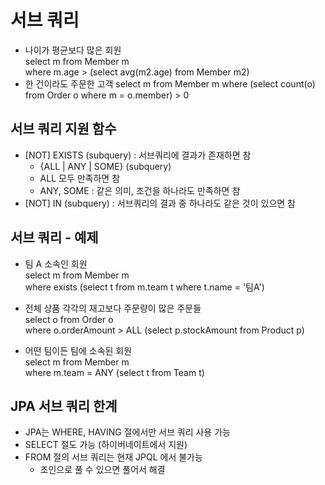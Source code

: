 # 서브 쿼리
- 나이가 평균보다 많은 회원 <br>
  select m from Member m <br>
  where m.age > (select avg(m2.age) from Member m2)
- 한 건이라도 주문한 고객
  select m from Member m
  where (select count(o) from Order o where m = o.member) > 0

## 서브 쿼리 지원 함수
- [NOT] EXISTS (subquery) : 서브쿼리에 결과가 존재하면 참
  - {ALL | ANY | SOME} (subquery)
  - ALL 모두 만족하면 참
  - ANY, SOME : 같은 의미, 조건을 하나라도 만족하면 참
- [NOT] IN (subquery) : 서브쿼리의 결과 중 하나라도 같은 것이 있으면 참

## 서브 쿼리 - 예제
- 팀 A 소속인 회원 <br>
  select m from Member m <br>
  where exists (select t from m.team t where t.name = '팀A')

- 전체 상품 각각의 재고보다 주문량이 많은 주문들 <br>
  select o from Order o <br>
  where o.orderAmount > ALL (select p.stockAmount from Product p)

- 어떤 팀이든 팀에 소속된 회원 <br>
  select m from Member m <br>
  where m.team = ANY (select t from Team t)

## JPA 서브 쿼리 한계
- JPA는 WHERE, HAVING 절에서만 서브 쿼리 사용 가능
- SELECT 절도 가능 (하이버네이트에서 지원)
- FROM 절의 서브 쿼리는 현재 JPQL 에서 불가능
  - 조인으로 풀 수 있으면 풀어서 해결
